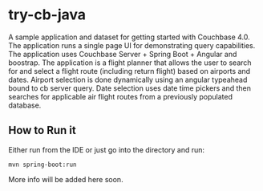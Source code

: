 # try-cb-java
A sample application and dataset for getting started with Couchbase 4.0. The application runs a single page UI for 
demonstrating query capabilities. The application uses Couchbase Server + Spring Boot + Angular and boostrap. The 
application is a flight planner that allows the user to search for and select a flight route (including return 
flight) based on airports and dates. Airport selection is done dynamically using an angular typeahead bound to cb 
server query. Date selection uses date time pickers and then searches for applicable air flight routes from a 
previously populated database.

## How to Run it

Either run from the IDE or just go into the directory and run:

```
mvn spring-boot:run
```

More info will be added here soon.